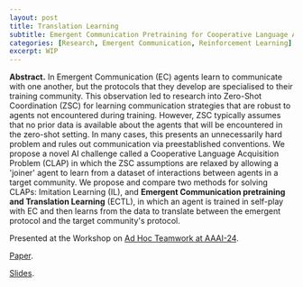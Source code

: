 ```yaml
---
layout: post
title: Translation Learning
subtitle: Emergent Communication Pretraining for Cooperative Language Acquisition
categories: [Research, Emergent Communication, Reinforcement Learning]
excerpt: WIP
---
```


**Abstract.**
In Emergent Communication (EC) agents learn to communicate with one another, but the protocols that they develop are specialised to their training community. This observation led to research into Zero-Shot Coordination (ZSC) for learning communication strategies that are robust to agents not encountered during training. However, ZSC typically assumes that no prior data is available about the agents that will be encountered in the zero-shot setting. In many cases, this presents an unnecessarily hard problem and rules out communication via preestablished conventions. We propose a novel AI challenge called a Cooperative Language Acquisition Problem (CLAP) in which the ZSC assumptions are relaxed by allowing a 'joiner' agent to learn from a dataset of interactions between agents in a target community. We propose and compare two methods for solving CLAPs: Imitation Learning (IL), and **Emergent Communication pretraining and Translation Learning** (ECTL), in which an agent is trained in self-play with EC and then learns from the data to translate between the emergent protocol and the target community's protocol.

Presented at the Workshop on [Ad Hoc Teamwork at AAAI-24](https://sites.google.com/view/ad-hoc-teamwork/home).

[Paper](https://drive.google.com/file/d/14fxW_QVEv14sqXMHnvBK-MRFd9w2PW4i/view?usp=drive_link).

[Slides](https://drive.google.com/file/d/1ATobmkk8MDDiV3zH7c3BHGgW9KURemvz/view?usp=drive_link).
